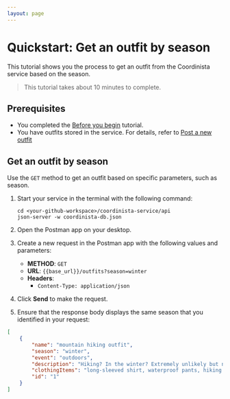 ```yaml
---
layout: page
---
```


# Quickstart: Get an outfit by season

This tutorial shows you the process to get an outfit from the Coordinista service based on the season.
> This tutorial takes about 10 minutes to complete.

## Prerequisites

* You completed the [Before you begin](../before-you-begin.md) tutorial.
* You have outfits stored in the service. For details, refer to [Post a new outfit](../api/outfits-post-a-new-outfit.md)

## Get an outfit by season

Use the `GET` method to get an outfit based on specific parameters, such as season.

1. Start your service in the terminal with the following command:

    ```shell
    cd <your-github-workspace>/coordinista-service/api
    json-server -w coordinista-db.json
    ```

2. Open the Postman app on your desktop.
3. Create a new request in the Postman app with the following values and parameters:
    * **METHOD**: `GET`
    * **URL**: `{{base_url}}/outfits?season=winter`
    * **Headers**:
        * `Content-Type: application/json`

4. Click **Send** to make the request.
5. Ensure that the response body displays the same season that you identified in your request:

```json
[
    {
        "name": "mountain hiking outfit",
        "season": "winter",
        "event": "outdoors",
        "description": "Hiking? In the winter? Extremely unlikely but not impossible.",
        "clothingItems": "long-sleeved shirt, waterproof pants, hiking boots, beanie, backpack",
        "id": "1"
    }
]
```
